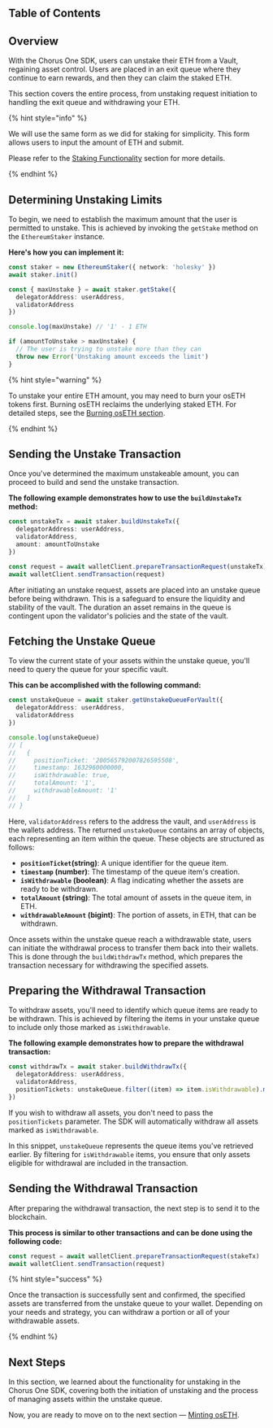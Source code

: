 ## Table of Contents

## Overview

With the Chorus One SDK, users can unstake their ETH from a Vault, regaining asset control. Users are placed in an exit queue where they continue to earn rewards, and then they can claim the staked ETH.

This section covers the entire process, from unstaking request initiation to handling the exit queue and withdrawing your ETH.

{% hint style="info" %}

We will use the same form as we did for staking for simplicity. This form allows users to input the amount of ETH and submit.

Please refer to the [Staking Functionality][stake-section] section for more details.

{% endhint %}

## Determining Unstaking Limits

To begin, we need to establish the maximum amount that the user is permitted to unstake. This is achieved by invoking the `getStake` method on the `EthereumStaker` instance.

**Here's how you can implement it:**

```typescript
const staker = new EthereumStaker({ network: 'holesky' })
await staker.init()

const { maxUnstake } = await staker.getStake({
  delegatorAddress: userAddress,
  validatorAddress
})

console.log(maxUnstake) // '1' - 1 ETH

if (amountToUnstake > maxUnstake) {
  // The user is trying to unstake more than they can
  throw new Error('Unstaking amount exceeds the limit')
}
```

{% hint style="warning" %}

To unstake your entire ETH amount, you may need to burn your osETH tokens first. Burning osETH reclaims the underlying staked ETH. For detailed steps, see the [Burning osETH section][burn].

{% endhint %}

## Sending the Unstake Transaction

Once you've determined the maximum unstakeable amount, you can proceed to build and send the unstake transaction.

**The following example demonstrates how to use the `buildUnstakeTx` method:**

```typescript
const unstakeTx = await staker.buildUnstakeTx({
  delegatorAddress: userAddress,
  validatorAddress,
  amount: amountToUnstake
})

const request = await walletClient.prepareTransactionRequest(unstakeTx)
await walletClient.sendTransaction(request)
```

After initiating an unstake request, assets are placed into an unstake queue before being withdrawn. This is a safeguard to ensure the liquidity and stability of the vault. The duration an asset remains in the queue is contingent upon the validator's policies and the state of the vault.

## Fetching the Unstake Queue

To view the current state of your assets within the unstake queue, you'll need to query the queue for your specific vault.

**This can be accomplished with the following command:**

```typescript
const unstakeQueue = await staker.getUnstakeQueueForVault({
  delegatorAddress: userAddress,
  validatorAddress
})

console.log(unstakeQueue)
// [
//   {
//     positionTicket: '200565792007826595508',
//     timestamp: 1632960000000,
//     isWithdrawable: true,
//     totalAmount: '1',
//     withdrawableAmount: '1'
//   ]
// }
```

Here, `validatorAddress` refers to the address the vault, and `userAddress` is the wallets address. The returned `unstakeQueue` contains an array of objects, each representing an item within the queue. These objects are structured as follows:

- **`positionTicket`(string)**: A unique identifier for the queue item.
- **`timestamp` (number)**: The timestamp of the queue item's creation.
- **`isWithdrawable` (boolean)**: A flag indicating whether the assets are ready to be withdrawn.
- **`totalAmount` (string)**: The total amount of assets in the queue item, in ETH.
- **`withdrawableAmount` (bigint)**: The portion of assets, in ETH, that can be withdrawn.

Once assets within the unstake queue reach a withdrawable state, users can initiate the withdrawal process to transfer them back into their wallets. This is done through the `buildWithdrawTx` method, which prepares the transaction necessary for withdrawing the specified assets.

## Preparing the Withdrawal Transaction

To withdraw assets, you'll need to identify which queue items are ready to be withdrawn. This is achieved by filtering the items in your unstake queue to include only those marked as `isWithdrawable`.

**The following example demonstrates how to prepare the withdrawal transaction:**

```typescript
const withdrawTx = await staker.buildWithdrawTx({
  delegatorAddress: userAddress,
  validatorAddress,
  positionTickets: unstakeQueue.filter((item) => item.isWithdrawable).map((item) => item.positionTicket)
})
```

If you wish to withdraw all assets, you don't need to pass the `positionTickets` parameter. The SDK will automatically withdraw all assets marked as `isWithdrawable`.

In this snippet, `unstakeQueue` represents the queue items you've retrieved earlier. By filtering for `isWithdrawable` items, you ensure that only assets eligible for withdrawal are included in the transaction.

## Sending the Withdrawal Transaction

After preparing the withdrawal transaction, the next step is to send it to the blockchain.

**This process is similar to other transactions and can be done using the following code:**

```typescript
const request = await walletClient.prepareTransactionRequest(stakeTx)
await walletClient.sendTransaction(request)
```

{% hint style="success" %}

Once the transaction is successfully sent and confirmed, the specified assets are transferred from the unstake queue to your wallet. Depending on your needs and strategy, you can withdraw a portion or all of your withdrawable assets.

{% endhint %}

## Next Steps

In this section, we learned about the functionality for unstaking in the Chorus One SDK, covering both the initiation of unstaking and the process of managing assets within the unstake queue.

Now, you are ready to move on to the next section — [Minting osETH][mint].

[stake-section]: 3-staking.md
[mint]: 5-minting-os-eth.md
[burn]: 6-burning-os-eth.md

